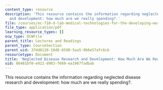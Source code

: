 ```yaml
---
content_type: resource
description: 'This resource contains the information regarding neglected disease research
  and development: how much are we really spending?.'
file: /courses/ec-710-d-lab-medical-technologies-for-the-developing-world-spring-2010/86481bf0e922d983f669ea1967fadbab_MITEC_710S10_hwmchrvspen.pdf
file_type: application/pdf
learning_resource_types: []
ocw_type: OCWFile
parent_title: Lectures and Readings
parent_type: CourseSection
parent_uid: 37dd8120-10d8-6590-5aa5-9b6e57afc6cb
resourcetype: Document
title: 'Neglected Disease Research and Development: How Much Are We Really Spending?'
uid: 86481bf0-e922-d983-f669-ea1967fadbab
---
```

This resource contains the information regarding neglected disease research and development: how much are we really spending?.

